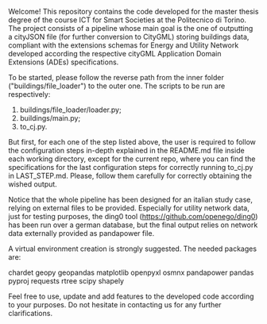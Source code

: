 Welcome!
This repository contains the code developed for the master thesis degree of the course ICT for Smart Societies at the Politecnico di Torino.
The project consists of a pipeline whose main goal is the one of outputting a cityJSON file (for further conversion to CityGML) storing buildings data, compliant
with the extensions schemas for Energy and Utility Network developed according the respective cityGML Application Domain Extensions (ADEs) specifications. 

To be started, please follow the reverse path from the inner folder ("buildings/file_loader") to the outer one.
The scripts to be run are respectively:

1) buildings/file_loader/loader.py;
2) buildings/main.py;
3) to_cj.py.

But first, for each one of the step listed above, the user is required to follow the configuration steps in-depth explained in the README.md file inside each working directory,
except for the current repo, where you can find the specifications for the last configuration steps for correctly running to_cj.py in LAST_STEP.md.
Please, follow them carefully for correctly obtaining the wished output.

Notice that the whole pipeline has been designed for an italian study case, relying on external files to be provided.
Especially for utility network data, just for testing purposes, the ding0 tool (https://github.com/openego/ding0) has been run over a german database, 
but the final output relies on network data externally provided as pandapower file.

A virtual environment creation is strongly suggested. The needed packages are:

chardet
geopy
geopandas
matplotlib
openpyxl
osmnx
pandapower
pandas
pyproj
requests
rtree
scipy
shapely

Feel free to use, update and add features to the developed code according to your purposes. 
Do not hesitate in contacting us for any further clarifications.

